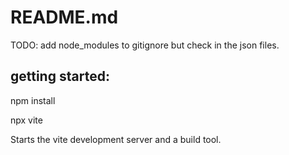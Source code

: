 # README.md

TODO: add node_modules to gitignore but check in the json files. 

## getting started:

npm install

npx vite

Starts the vite development server and a build tool.

